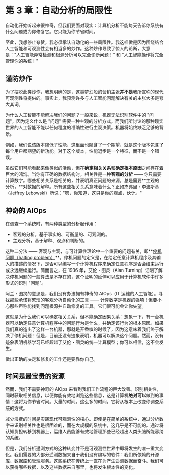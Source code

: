 # 第 3 章：自动分析的局限性

自动化开始听起来很神奇，但我们要面对现实：计算机分析不能每天告诉你系统有什么问题或为你修复它。它只能为你节省时间。

至此，我想停止夸赞，我必须承认自动化的一些局限性。我这样做是因为围绕结合人工智能和可观测性会有相当多的炒作。这种炒作导致了惊人的论断，大意是："人工智能异常检测和根源分析可以完全诊断问题！" 和 "人工智能操作将完全管理你的系统！"

## 谨防炒作

为了摆脱此类炒作，我想明确的是，这类梦幻般的营销主张**并不是**我所宣称的现代可观测性将提供的。事实上，我预测许多与人工智能问题解决有关的主张大多是夸大其词。

为什么人工智能不能解决我们的问题？一般来说，机器无法识别软件中的 "问题"，因为定义什么是 "问题" 需要一种主观的分析方式。而我们所讨论的那种现实世界的人工智能不能以任何程度的准确性进行主观决策。机器将始终缺乏足够的背景。

例如，我们说该版本降低了性能，这里面也隐含了一个期望，就是这个版本包含了每个用户都期望的新功能。对于这个版本，性能退步是一个特征，而不是一个错误。

虽然它们可能看起来像类似的活动，但在**确定相关关系**和**确定根本原因**之间存在着巨大的鸿沟。当你有正确的数据结构时，相关性是一种**客观的分析** —— 你只需要计算数字。哪些相关关系是相关的，并表明真正问题的来源，总是需要**主观的分析，**对数据的解释。所有这些相关关系意味着什么？正如杰弗里・李波斯基（Jeffrey Lebowski）所说："嗯，你知道，这只是你的观点，伙计。"

## 神奇的 AIOps

在调查一个系统时，有两种类型的分析起作用：

- 客观的分析，基于事实的、可衡量的、可观测的。
- 主观分析，基于解释、观点和判断的。

这种二分法 —— 客观与主观，与可计算性理论中一个重要的问题有关，即**[停机问题（halting problem）](https://en.wikipedia.org/wiki/Halting_problem)**。停机问题的定义是，在给定任意计算机程序及其输入的描述的情况下，是否可以编写一个计算机程序来确定任意程序是否会结束运行或永远继续运行。简而言之，在 1936 年，艾伦・图灵（Alan Turning）证明了解决停机问题的一般算法是不存在的，这个证明的延伸可以应用于计算机软件中许多形式的识别 "问题"。

阿兰・图灵的意思是，我们没有办法拥有神奇的 AIOps（IT 运维的人工智能）。寻找那些承诺将繁琐的客观分析自动化的工具 —— 计算数字是机器的强项！但要小心那些声称能找到问题根源并自动修复的工具。它们很可能会让你失望。

这就是为什么我们可以确定相关关系，但不能确定因果关系：想象一下，有一台机器可以确定任意计算机程序中的问题行为是什么，并确定该行为的根本原因。如果我们真的造出了这样一台机器，那就是开香槟的时候了，因为这意味着我们终于解决了停机问题！但是，目前还没有迹象表明，机器可以解决这个问题。然而，没有迹象表明机器学习已经超越了艾伦・图灵的统一计算模型；你可以相信，这不会发生。

做出正确的决定和修复的工作还是要靠你自己。

## 时间是最宝贵的资源

然而，我们不需要神奇的 AIOps 来看到我们工作流程的巨大改善。识别相关性，同时获取相关信息，以便你能有效地浏览这些信息，这是计算机**绝对可以**做到的事情！这将为你节省时间。大量的时间。这么多的时间，它将从根本上改变你调查系统的方式。

减少浪费的时间是实践现代可观测性的核心。即使是在简单的系统中，通过分析数字来识别相关性也是很困难的，而在大规模的系统中，这几乎是不可能的。通过将认知负担转移到机器上，运维人员能够有效地管理那些已经超出人类头脑所能容纳的系统。

但是，我们分析遥测方式的这种转变并不是可观测性世界中即将发生的唯一重大变化。我们需要的大部分遥测数据来自于我们没有编写的软件：我们所依赖的开源库、数据库和管理服务。这些系统在传统上一直在为产生遥测数据而奋斗。我们可以获得哪些数据，以及这些数据来自哪里，也将发生根本性的变化。